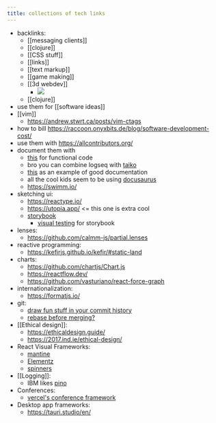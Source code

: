 ```yaml
---
title: collections of tech links
---
```


- backlinks:
	- [[messaging clients]]
	- [[clojure]]
	- [[CSS stuff]]
	- [[links]]
	- [[text markup]]
	- [[game making]]
	- [[3d webdev]]
		- <img src="/earth.jpeg" loading="lazy">
	- [[clojure]]
- use them for [[software ideas]]
- [[vim]]
	- https://andrew.stwrt.ca/posts/vim-ctags
- how to bill https://raccoon.onyxbits.de/blog/software-development-cost/
- use them with https://allcontributors.org/
- document them with
	- [this](https://github.com/JesterXL/hm-doc) for functional code
	- bro you can combine logseq with [taiko](https://github.com/getgauge/taiko)
	- [this](https://stripe.com/docs/webhooks/integration-builder) as an example of good documentation
	- all the cool kids seem to be using [docusaurus](https://docusaurus.io/)
	- https://swimm.io/
- sketching ui:
	- https://reactype.io/
	- https://utopia.app/ <= this one is extra cool
	- [storybook](https://storybook.js.org/)
		- [visual testing](https://www.chromatic.com/) for storybook
- lenses:
	- https://github.com/calmm-js/partial.lenses
- reactive programming:
	- https://kefirjs.github.io/kefir/#static-land
- charts:
	- https://github.com/chartjs/Chart.js
	- https://reactflow.dev/
	- https://github.com/vasturiano/react-force-graph
- internationalization:
	- https://formatjs.io/
- git:
	- [draw fun stuff in your commit history](https://github.com/gelstudios/gitfiti)
	- [rebase before merging?](https://www.atlassian.com/git/tutorials/rewriting-history/git-rebase)
- [[Ethical design]]:
	- https://ethicaldesign.guide/
	- https://2017.ind.ie/ethical-design/
- React Visual Frameworks:
	- [mantine](https://mantine.dev/guides/dark-theme/)
	- [Elementz](https://elementz.style/#!/Components)
	- [spinners](https://github.com/mhnpd/react-loader-spinner)
- [[Logging]]:
	- IBM likes [pino](https://github.com/pinojs/pino)
- Conferences:
	- [vercel's conference framework](https://github.com/vercel/virtual-event-starter-kit)
- Desktop app frameworks:
	- https://tauri.studio/en/